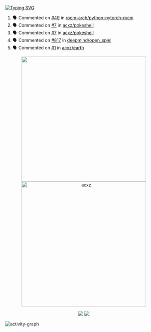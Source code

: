 [![Typing SVG](https://readme-typing-svg.herokuapp.com?size=16&color=AFFFA3&multiline=true&height=75&lines=contributing+to+robotics%2Faerospace%2Fml%2Fgpu+software;packaging+it+for+archlinux;ricer)](https://git.io/typing-svg)

<!--START_SECTION:activity-->
1. 🗣 Commented on [#49](https://github.com/rocm-arch/python-pytorch-rocm/issues/49) in [rocm-arch/python-pytorch-rocm](https://github.com/rocm-arch/python-pytorch-rocm)
2. 🗣 Commented on [#7](https://github.com/acxz/pokeshell/issues/7) in [acxz/pokeshell](https://github.com/acxz/pokeshell)
3. 🗣 Commented on [#7](https://github.com/acxz/pokeshell/issues/7) in [acxz/pokeshell](https://github.com/acxz/pokeshell)
4. 🗣 Commented on [#817](https://github.com/deepmind/open_spiel/issues/817) in [deepmind/open_spiel](https://github.com/deepmind/open_spiel)
5. 🗣 Commented on [#1](https://github.com/acxz/earth/issues/1) in [acxz/earth](https://github.com/acxz/earth)
<!--END_SECTION:activity-->

<p align="center">
  <img width="400em" src=https://github-readme-stats.vercel.app/api?username=acxz&include_all_commits=true&show_icons=true />
  <img width="400em" src="https://github-readme-streak-stats.herokuapp.com/?user=acxz&" alt="acxz" />
</p>

<p align="center">
  <img src=https://github-readme-stats.vercel.app/api/top-langs/?username=acxz&layout=compact />
  <img src=https://github-profile-trophy.vercel.app/?username=acxz&row=2&column=4 />
</p>

![activity-graph](https://activity-graph.herokuapp.com/graph?username=acxz&theme=aqua)
